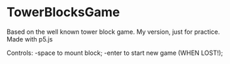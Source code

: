 # TowerBlocksGame

Based on the well known tower block game. My version, just for practice.
Made with p5.js 

Controls:
  -space to mount block;
   -enter to start new game (WHEN LOST!);
